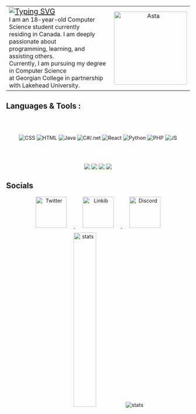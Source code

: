<table align="center">
  <tr>
    <td>
      <a href="https://git.io/typing-svg">
        <img src="https://readme-typing-svg.demolab.com/?lines=+Hi,+i'm+Miguel" alt="Typing SVG" style="font-size:20px;">
      </a> <br>
     I am an 18-year-old Computer Science student currently <br> residing in Canada. I am deeply passionate about <Br> programming, learning, and assisting others.<br> Currently, I am pursuing my degree in Computer Science <br> at Georgian College in partnership with Lakehead University.
    </td>
    <td align="center">
      <img src="https://github.com/MiguelAndr05/MiguelAndr05/assets/100388017/fcafb30a-e2ed-4b7c-90e8-7dae6255d2f5" alt="Asta" width="200">
    </td>
  </tr>
</table>

## Languages & Tools :
<br>
<p align="center">
<br>
<img src="https://github.com/MiguelAndr05/MiguelAndr05/assets/100388017/ee9c84f3-7f90-4017-bd16-1861acd727ea" 
alt="CSS">
<img src="https://github.com/MiguelAndr05/MiguelAndr05/assets/100388017/57ce7a89-2c2a-4555-97bf-82dd24ff23ed" 
alt="HTML">
<img src="https://github.com/MiguelAndr05/MiguelAndr05/assets/100388017/20c83300-25cb-455b-9f34-4f3c2eb450ee" 
alt="Java">
<img src="https://github.com/MiguelAndr05/MiguelAndr05/assets/100388017/9442e2ec-6d98-4395-8da7-f6b22fcf5e8b" 
alt="C#/.net">
<img src="https://github.com/MiguelAndr05/MiguelAndr05/assets/100388017/40f7075f-2b7a-4874-998d-fc2526270be6" 
alt="React">
<img src="https://github.com/MiguelAndr05/MiguelAndr05/assets/100388017/8416964f-d245-41bc-9749-67760b2b383c" 
alt="Python">
<img src="https://github.com/MiguelAndr05/MiguelAndr05/assets/100388017/4ead5121-583b-495c-9106-c4a5767b113d" 
alt="PHP"  style="vertical-align:top margin:6px 4px">
<img src="https://github.com/MiguelAndr05/MiguelAndr05/assets/100388017/805988be-22c2-423f-a23b-30a50e2d69f9" 
alt="JS" >
</p>
<br> <br>
<p align="Center" >
<img src="https://github.com/MiguelAndr05/MiguelAndr05/assets/100388017/01411729-199b-4cd2-9857-320375a188dd"  >
<img src="https://github.com/MiguelAndr05/MiguelAndr05/assets/100388017/dd324624-4ace-4b46-98e5-e7b82a1d4c90" >
<img src="https://github.com/MiguelAndr05/MiguelAndr05/assets/100388017/8cf781e4-aeb4-446e-a666-c6920106ce3b" >
<img src="https://github.com/MiguelAndr05/MiguelAndr05/assets/100388017/ee68f918-6e12-45ab-8b12-76c067b4c13c" >
</p>

## Socials 

<div align="center">
<a href="https://twitter.com/NotStrixx">
<img src="https://github.com/MiguelAndr05/MiguelAndr05/assets/100388017/85a4aa0f-529e-44ab-995b-f655b5c77b57" 
alt="Twitter" width="85"  style="margin: 0px 20px;">   
</a>
<a href="https://www.linkedin.com/in/miguel-andrade-767b7b225/">
<img src="https://github.com/MiguelAndr05/MiguelAndr05/assets/100388017/4b92aba2-2086-4188-8b43-2b4c09671b1f" 
alt="Linkib" width="85"  style="margin: 0px 20px;">   
</a>
<a href="http://discordapp.com/users/notstrixx">
<img src="https://github.com/MiguelAndr05/MiguelAndr05/assets/100388017/5068d827-3fc4-4f41-8aa9-2068b9fa5db3" 
alt="Discord" width="85" style="margin: 0px 20px;">   
</a>
</div>
<div align="center">
  <img src="https://github-readme-stats.vercel.app/api/top-langs?username=MiguelAndr05&show_icons=true&locale=en&layout=compact&theme=tokyonight" alt="stats" style="margin:10px; width: 35%">
  <img src="https://github-readme-stats.vercel.app/api?username=MiguelAndr05&show_icons=true&theme=tokyonight" alt="stats" style="margin:10px;">
</div>
